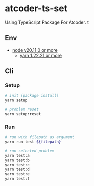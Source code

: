 # atcoder-ts-set

Using TypeScript Package For Atcoder.
t

## Env

- [node v20.11.0 or more](https://nodejs.org/api/)
  - [yarn 1.22.21 or more](https://classic.yarnpkg.com/en/docs/install#windows-stable)

## Cli

### Setup

```sh
# init (package install)
yarn setup

# problem reset
yarn setup:reset
```

### Run

```sh
# run with filepath as argument
yarn run test ${filepath}

# run selected problem
yarn test:a
yarn test:b
yarn test:c
yarn test:d
yarn test:e
yarn test:f
```
